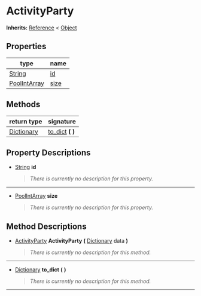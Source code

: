  
# ActivityParty
  
**Inherits:** [Reference](https://docs.godotengine.org/en/3.5/classes/class_reference.html) < [Object](https://docs.godotengine.org/en/3.5/classes/class_object.html)  
  
  
## Properties
  
| type                                                                                | name                   |
|-------------------------------------------------------------------------------------|------------------------|
| [String](https://docs.godotengine.org/en/3.5/classes/class_string.html)             | [id](#property-id)     |
| [PoolIntArray](https://docs.godotengine.org/en/3.5/classes/class_poolintarray.html) | [size](#property-size) |  
  
## Methods
  
| return type                                                                     | signature                                |
|---------------------------------------------------------------------------------|------------------------------------------|
| [Dictionary](https://docs.godotengine.org/en/3.5/classes/class_dictionary.html) | [to\_dict](#method-to-dict) **(**  **)** |  
  
## Property Descriptions
  
- <a name="property-id"></a>[String](https://docs.godotengine.org/en/3.5/classes/class_string.html) **id**  
  
	> *There is currently no description for this property.*  
________________

- <a name="property-size"></a>[PoolIntArray](https://docs.godotengine.org/en/3.5/classes/class_poolintarray.html) **size**  
  
	> *There is currently no description for this property.*
  
  
## Method Descriptions
  
- <a name="method-ActivityParty"></a>[ActivityParty](./class_activityparty.md) **ActivityParty** **(** [Dictionary](https://docs.godotengine.org/en/3.5/classes/class_dictionary.html) data **)**  
  
	> *There is currently no description for this method.*  
________________

- <a name="method-to-dict"></a>[Dictionary](https://docs.godotengine.org/en/3.5/classes/class_dictionary.html) **to\_dict** **(**  **)**  
  
	> *There is currently no description for this method.*  
________________

  
